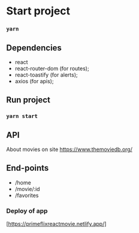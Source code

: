 #  Start project

### `yarn`


## Dependencies

* react
* react-router-dom (for routes);
* react-toastify (for alerts);
* axios (for apis);

## Run project

### `yarn start`


## API

About movies on site https://www.themoviedb.org/


## End-points
  
* /home
* /movie/:id
* /favorites

### Deploy of app
[https://primeflixreactmovie.netlify.app/]
